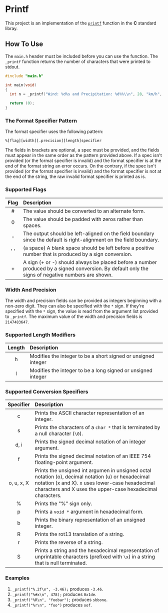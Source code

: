 # Printf

This project is an implementation of the [`printf`](https://www.tutorialspoint.com/c_standard_library/c_function_printf.htm) function in the __C__ standard libray.


## How To Use

The `main.h` header must be included before you can use the function. The `_printf` function returns the number of characters that were printed to stdout.

```c
#include "main.h"

int main(void)
{
  int n = _printf("Wind: %d%s and Precipitation: %d%%\\n", 28, "km/h", 0x1a);

  return (0);
}
```

### The Format Specifier Pattern

The format specifier uses the following pattern:

```
%[flag][width][.precision][length]specifier
```

The fields in brackets are optional, a spec must be provided, and the fields must appear in the same order as the pattern provided above. If a spec isn't provided (or the format specifier is invalid) and the format specifier is at the end of the format string an error occurs. On the contrary, if the spec isn't provided (or the format specifier is invalid) and the format specifier is not at the end of the string, the raw invalid format specifier is printed as is.

### Supported Flags

| Flag | Description |
|:---:|:---|
| # | The value should be converted to an alternate form. |
| 0 | The value should be padded with zeros rather than spaces. |
| - | The output should be left-aligned on the field boundary since the default is right-alignment on the field boundary. |
| ' ' | (a space) A blank space should be left before a positive number that is produced by a sign conversion. |
| + | A sign (+ or -) should always be placed before a number produced by a signed conversion. By default only the signs of negative numbers are shown. |

### Width And Precision

The width and precision fields can be provided as integers beginning with a non-zero digit. They can also be specified with the `*` sign. If they're specified with the `*` sign, the value is read from the argument list provided to `_printf`. The maximum value of the width and precision fields is `2147483647`.

### Supported Length Modifiers

| Length | Description |
|:---:|:---|
| h | Modifies the integer to be a short signed or unsigned integer |
| l | Modifies the integer to be a long signed or unsigned integer|

### Supported Conversion Specifiers

| Specifier | Description |
|:---:|:---|
| c | Prints the ASCII character representation of an integer. |
| s | Prints the characters of a `char *` that is terminated by a null character (`\0`). |
| d, i | Prints the signed decimal notation of an integer argument. |
| f | Prints the signed decimal notation of an IEEE 754 floating-point argument. |
| o, u, x, X | Prints the unsigned int argumen in unsigned octal notation (o), decimal notation (u) or hexadecimal notation (x and X). x uses lower-case hexadecimal characters and X uses the upper-case hexadecimal characters. |
| % | Prints the "%" sign only. |
| p | Prints a `void *` argument in hexadecimal form. |
| b | Prints the binary representation of an unsigned integer. |
| R | Prints the rot13 translation of a string. |
| r | Prints the reverse of a string. |
| S | Prints a string and the hexadecimal representation of unprintable characters (prefixed with `\x`) in a string that is null terminated. |

### Examples

1. `_printf("%.2f\n", -3.46);` produces `-3.46`.
2. `_printf("%#x\n", 478);` produces `0x1de`.
3. `_printf("%R\n", "foobar");` produces `sbbone`.
4. `_printf("%r\n", "foo")` produces `oof`.
